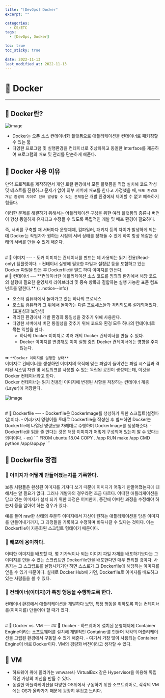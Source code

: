 ```yaml
---
title: "[DevOps] Docker"
excerpt: "" 

categories:
  - CS/ETC
tags:
  - [DevOps, Docker]

toc: true
toc_sticky: true
 
date: 2022-11-13
last_modified_at: 2022-11-13
---
```


# 🚀 Docker
---
## 📝 Docker란?
![image](https://user-images.githubusercontent.com/85219306/201503171-c69c127f-06fd-4bb1-a67f-fe0c3c024cf2.png)

- Docker는 오픈 소스 컨테이너화 플랫폼으로 애플리케이션을 컨테이너로 패키징할 수 있는 툴
- 다양한 프로그램 및 실행환경을 컨테이너로 추상화하고 동일한 Interface를 제공하여 프로그램의 배포 및 관리를 단순하게 해준다.

## 📝 Docker 사용 이유
만약 프로젝트를 제작하면서 개인 로컬 환경에서 모든 플랫폼을 직접 설치해 코드 작성 및 테스트를 진행하고 문제가 없어 외부 서버에 배포를 한다고 가정했을 때, `배포 환경과 개발 환경의 차이로 인해 발생할 수 있는 문제점`은 개발 환경에서 제어할 수 없고 예측하기 힘들다. 

이러한 문제를 해결하기 위해서는 어플리케이션 구성을 위한 여러 플랫폼의 종류나 버전이 항상 동일하게 유지되고 수정될 수 있도록 독립적인 개발 및 배포 환경이 필요하다.

즉, 서버를 구축할 때 서버마다 운영체제, 컴파일러, 패키지 등의 차이가 발생하게 되는데 Docker는 작업자가 원하는 시점의 서버 상태를 정해둘 수 있게 하여 항상 똑같은 상태의 서버를 만들 수 있게 해준다.

<br>
# 🚀 이미지
---
- 도커 이미지는 컨테이너를 만드는 데 사용되는 읽기 전용(Read-only) 템플릿이다.
- 컨테이너 실행에 필요한 파일과 설정값 등을 포함하고 있는 Docker 파일을 만든 후 Dockerfile을 빌드 하여 이미지를 만든다.

<br>
# 🚀 컨테이너
---
**컨테이너란 애플리케이션 소스 코드를 임의의 환경에서 해당 코드의 실행에 필요한 운영체제 라이브러리 및 종속 항목과 결합하는 실행 가능한 표준 컴포넌트를 말한다.**
{: .notice--info}

- 호스터 컴퓨터에서 돌아가고 있는 하나의 프로세스
- 호스트 컴퓨터와 그 위에서 돌아가는 다른 프로세스들과 격리되도록 설계되어있다. (효율성과 보안성)
- 격리된 환경에서 개발 환경의 통일성을 갖추기 위해 사용한다.
- 다양한 서버에서 버전 통일성을 갖추기 위해 코드와 환경 모두 하나의 컨테이너로 묶는 역할을 한다.
  - 하나의 Docker 이미지로 여러 개의 Docker 컨테이너를 만들 수 있다.  
  - Docker 이미지를 변경해도 이미 실행 중인 Docker 컨테이너에는 영향을 주지 않는다.

➡ `**Docker 이미지를 실행한 상태**`  
이미지로 컨테이너를 생성하면 이미지의 목적에 맞는 파일이 들어있는 파일 시스템과 격리된 시스템 자원 및 네트워크를 사용할 수 있는 독립된 공간이 생성되는데, 이것을 Docker 컨테이너라고 한다.  
Docker 컨테이너는 읽기 전용인 이미지에 변경된 사항을 저장하는 컨테이너 계층(Layer)에 저장한다.

![image](https://user-images.githubusercontent.com/85219306/201504189-8e1cd0ff-f354-469e-930d-5ffe104d69fe.png)

<br>
# 🚀 Dockerfile
---
- Dockerfile은 DockerImage를 생성하기 위한 스크립트(설정파일)이다.
- 여러가지 명령어를 토대로 Dockerfile을 작성한 후 빌드하면 Docker는 Dockerfile에 나열된 명령문을 차례대로 수행하며 DockerImage를 생성해준다.
- Dockerfile을 읽을 줄 안다는 것은 해당 이미지가 어떻게 구성되어 있는지 알 수 있다는 의미이다.
- ex)
```
FROM ubuntu:18.04
COPY . /app
RUN make /app
CMD python /app/app.py
```

## 📝 Dockerfile 장점
### 🔸 이미지가 어떻게 만들어졌는지를 기록한다.
보통 사람들은 완성된 이미지를 가져다 쓰기 때문에 이미지가 어떻게 만들어졌는지에 대해서는 알 필요가 없다.
그러나 개발자의 경우라면 조금 다르다. 어떠한 애플리케이션을 담고 있는 이미지가 설치 되기 위한 과정은 어떠한지, 중간에 어떠한 과정을 수정해야 하는지 등을 알아야 하는 경우가 있다.

예를 들어 raw한 상태의 우분투 이미지에서 자신이 원하는 애플리케이션을 담은 이미지를 만들어내기까지, 그 과정들을 기록하고 수정하며 바꿔나갈 수 있다는 것이다.
이는 Dockerfile이 자동화된 스크립트 형태이기 때문이다.

### 🔸 배포에 용이하다.
어떠한 이미지를 배포할 때, 몇 기가씩이나 되는 이미지 파일 자체를 배포하기보다는 그 이미지를 만들 수 있는 스크립트인 Dockerfile만을 배포한다면 매우 편리할 것이다.
사용자는 그 스크립트를 실행시키기만 하면 스스로가 그 Dockerfile에 해당하는 이미지를 얻을 수 있기 때문이다.
실제로 Docker Hub에 가면, Dockerfile로 이미지를 배포하고 있는 사람들을 볼 수 있다.

### 🔸 컨테이너(이미지)가 특정 행동을 수행하도록 한다.
컨테이너 환경에서 애플리케이션을 개발하다 보면, 특정 행동을 취하도록 하는 컨테이너를(이미지를) 만들어야 할 때가 있다.

<br>
# 🚀 Docker vs. VM
---
## 📝 Docker
- 하드웨어에 설치된 운영체제에 Container Engine이라는 소프트웨어를 설치해 개별적인 Container를 만들어 각각의 어플리케이션을 고립된 환경에서 구동할 수 있게 해준다. 
- 여기서 가장 많이 사용되는 Container Engine이 바로 Docker이다. VM의 경량화 버전이라고 생각할 수 있다.

## 📝 VM 
- 하드웨어 위에 올라가는 vmware나 VirtualBox 같은 Hypervisor을 이용해 독립적인 가상의 머신을 만들 수 있다. 
- 동일한 어플리케이션을 다양한 OS위에서 구동하기 위한 소프트웨어로, 각각의 VM에는 OS가 올라가기 때문에 굉장히 무겁고 느리다.